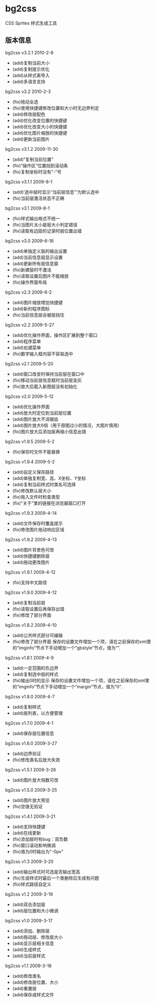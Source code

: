 # bg2css

CSS Sprites 样式生成工具

## 版本信息

bg2css v3.2.1 2010-2-8

* (add)复制当前大小
* (add)复制提示优化
* (add)从样式表导入
* (add)多语言支持

bg2css v3.2 2010-2-3

* (fix)拖动全选
* (fix)使用快捷键修改位置和大小时无边界判定
* (add)修改层配色
* (add)优化改变位置的快捷键
* (add)优化改变大小的快捷键
* (add)优化图片缩放的快捷键
* (add)更新当前图片

bg2css v3.1.2 2009-11-30

* (add)“复制当前位置”
* (fix)“操作区”位置挡到滚动条
* (fix)复制坐标时没有“-”号

bg2css v3.1.1 2009-8-1

* (add)‘选中层时显示“当前层信息”’为默认选中
* (fix)当前层激活状态不正确

bg2css v3.1 2009-8-1

* (fix)样式输出格式不统一
* (fix)当图片太小是层大小判定错误
* (fix)读取有边距的记录时层位置出错

bg2css v3.0 2009-6-16

* (add)单独定义层的输出设置
* (add)当前信息层显示设置
* (add)更新所有层信息窗
* (fix)新建层时不激活
* (fix)读取设置后图片不能缩放
* (fix)操作界面布局

bg2css v2.3 2009-6-2

* (add)图片缩放增加快捷键
* (add)新的程序图标
* (fix)当前信息层会被层挡住

bg2css v2.2 2009-5-27

* (add)优化操作界面，操作区扩展到整个窗口
* (add)程序菜单
* (add)右键菜单
* (fix)数字输入框内容不容易选中

bg2css v2.1 2009-5-20

* (add)窗口改变时保持当前层在窗口中
* (fix)移动当前层信息框时当前层变灰
* (fix)放大后载入新图层没有初始化

bg2css v2.0 2009-5-12

* (add)优化操作界面
* (add)放大时定位到当前层位置
* (add)图片放大不消锯齿
* (add)图片放大6倍（用于原图过小的情况，大图片慎用）
* (fix)图片放大后添加层再缩小信息出错

bg2css v1.9.5 2009-5-2

* (fix)保存时文件不能替换

bg2css v1.9.4 2009-5-2

* (add)自定义保存路径
* (add)单独复制宽、高、X坐标、Y坐标
* (add)复制当前样式时类名可选择
* (fix)修改默认层大小
* (fix)拖入文件时检查类型
* (fix)"关于"里的链接在浏览器窗口打开

bg2css v1.9.3 2009-4-14

* (add)文件保存时覆盖提示
* (fix)修改图片拖动响应区域

bg2css v1.9.2 2009-4-13

* (add)图片背景色可改
* (add)快捷键删除层
* (add)拖动更改图片

bg2css v1.9.1 2009-4-12

* (fix)支持中文路径

bg2css v1.9.0 2009-4-12

* (add)复制当前层
* (fix)读取设置后再保存出错
* (fix)修改了部分界面

bg2css v1.8.2 2009-4-10

* (add)公共样式部分可编辑
* (fix)修改了部分界面
保存的设置文件增加一个项，请在之前保存的xml里的“imginfo”节点下手动增加一个“gbstyle”节点，值为“”.

bg2css v1.8.1 2009-4-9

* (add)一定范围的负边界
* (add)复制选中层的样式
* (fix)输出0时的显示
保存的设置文件增加一个项，请在之前保存的xml里的“imginfo”节点下手动增加一个“margin”节点，值为“0”.

bg2css v1.8.0 2009-4-7

* (add)复制样式
* (add)层列表，以方便管理

bg2css v1.7.0 2009-4-1

* (add)保存层位置信息

bg2css v1.6.0 2009-3-27

* (add)边界验证
* (fix)修改类名后放大失效

bg2css v1.5.1 2009-3-26

* (add)图片放大培数可改

bg2css v1.5.0 2009-3-25

* (add)图片放大预览
* (fix)空值无验证

bg2css v1.4.1 2009-3-21

* (add)支持快捷键
* (add)在线更新
* (fix)添加层时有bug：双负数
* (fix)窗口滚动影响微调
* (fix)值为0时输出为"-0px"

bg2css v1.3 2009-3-20

* (add)输出样式时可选是否输出宽高
* (fix)生成样式时最后一个类删除后生成有问题
* (fix)样式路径自定义

bg2css v1.2 2009-3-19

* (add)双击添加层
* (add)层位置和大小微调

bg2css v1.0 2009-3-17

* (add)添加、删除层
* (add)拖动层、修改层大小
* (add)显示层相关信息
* (add)生成样式
* (add)当前层样式

bg2css v1.1 2009-3-18

* (add)修改类名
* (add)修改层位置、大小
* (add)重置层
* (add)保存成样式文件

